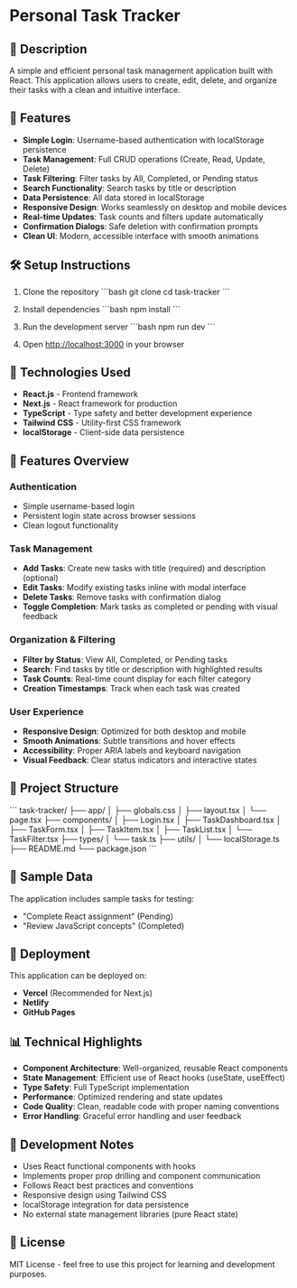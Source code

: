 # Personal Task Tracker

## 📖 Description
A simple and efficient personal task management application built with React. This application allows users to create, edit, delete, and organize their tasks with a clean and intuitive interface.

## 🚀 Features
- **Simple Login**: Username-based authentication with localStorage persistence
- **Task Management**: Full CRUD operations (Create, Read, Update, Delete)
- **Task Filtering**: Filter tasks by All, Completed, or Pending status
- **Search Functionality**: Search tasks by title or description
- **Data Persistence**: All data stored in localStorage
- **Responsive Design**: Works seamlessly on desktop and mobile devices
- **Real-time Updates**: Task counts and filters update automatically
- **Confirmation Dialogs**: Safe deletion with confirmation prompts
- **Clean UI**: Modern, accessible interface with smooth animations

## 🛠 Setup Instructions
1. Clone the repository
   \`\`\`bash
   git clone <repository-url>
   cd task-tracker
   \`\`\`

2. Install dependencies
   \`\`\`bash
   npm install
   \`\`\`

3. Run the development server
   \`\`\`bash
   npm run dev
   \`\`\`

4. Open [http://localhost:3000](http://localhost:3000) in your browser

## 🧰 Technologies Used
- **React.js** - Frontend framework
- **Next.js** - React framework for production
- **TypeScript** - Type safety and better development experience
- **Tailwind CSS** - Utility-first CSS framework
- **localStorage** - Client-side data persistence

## 📱 Features Overview

### Authentication
- Simple username-based login
- Persistent login state across browser sessions
- Clean logout functionality

### Task Management
- **Add Tasks**: Create new tasks with title (required) and description (optional)
- **Edit Tasks**: Modify existing tasks inline with modal interface
- **Delete Tasks**: Remove tasks with confirmation dialog
- **Toggle Completion**: Mark tasks as completed or pending with visual feedback

### Organization & Filtering
- **Filter by Status**: View All, Completed, or Pending tasks
- **Search**: Find tasks by title or description with highlighted results
- **Task Counts**: Real-time count display for each filter category
- **Creation Timestamps**: Track when each task was created

### User Experience
- **Responsive Design**: Optimized for both desktop and mobile
- **Smooth Animations**: Subtle transitions and hover effects
- **Accessibility**: Proper ARIA labels and keyboard navigation
- **Visual Feedback**: Clear status indicators and interactive states

## 🎯 Project Structure
\`\`\`
task-tracker/
├── app/
│   ├── globals.css
│   ├── layout.tsx
│   └── page.tsx
├── components/
│   ├── Login.tsx
│   ├── TaskDashboard.tsx
│   ├── TaskForm.tsx
│   ├── TaskItem.tsx
│   ├── TaskList.tsx
│   └── TaskFilter.tsx
├── types/
│   └── task.ts
├── utils/
│   └── localStorage.ts
├── README.md
└── package.json
\`\`\`

## 🧪 Sample Data
The application includes sample tasks for testing:
- "Complete React assignment" (Pending)
- "Review JavaScript concepts" (Completed)

## 🚀 Deployment
This application can be deployed on:
- **Vercel** (Recommended for Next.js)
- **Netlify**
- **GitHub Pages**

## 📊 Technical Highlights
- **Component Architecture**: Well-organized, reusable React components
- **State Management**: Efficient use of React hooks (useState, useEffect)
- **Type Safety**: Full TypeScript implementation
- **Performance**: Optimized rendering and state updates
- **Code Quality**: Clean, readable code with proper naming conventions
- **Error Handling**: Graceful error handling and user feedback

## 🔧 Development Notes
- Uses React functional components with hooks
- Implements proper prop drilling and component communication
- Follows React best practices and conventions
- Responsive design using Tailwind CSS
- localStorage integration for data persistence
- No external state management libraries (pure React state)

## 📝 License
MIT License - feel free to use this project for learning and development purposes.
